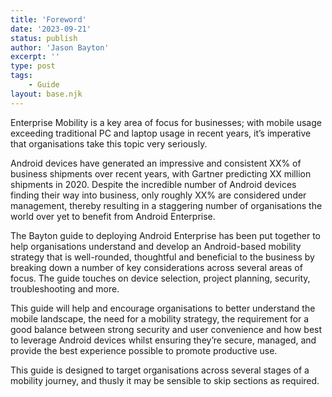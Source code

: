 ```yaml
---
title: 'Foreword'
date: '2023-09-21'
status: publish
author: 'Jason Bayton'
excerpt: ''
type: post
tags: 
    - Guide
layout: base.njk
---
```


Enterprise Mobility is a key area of focus for businesses; with mobile usage exceeding traditional PC and laptop usage in recent years, it’s imperative that organisations take this topic very seriously.

Android devices have generated an impressive and consistent XX% of business shipments over recent years, with Gartner predicting XX million shipments in 2020. Despite the incredible number of Android devices finding their way into business, only roughly XX% are considered under management, thereby resulting in a staggering number of organisations the world over yet to benefit from Android Enterprise.

The Bayton guide to deploying Android Enterprise has been put together to help organisations understand and develop an Android-based mobility strategy that is well-rounded, thoughtful and beneficial to the business by breaking down a number of key considerations across several areas of focus. The guide touches on device selection, project planning, security, troubleshooting and more.

This guide will help and encourage organisations to better understand the mobile landscape, the need for a mobility strategy, the requirement for a good balance between strong security and user convenience and how best to leverage Android devices whilst ensuring they’re secure, managed, and provide the best experience possible to promote productive use.

This guide is designed to target organisations across several stages of a mobility journey, and thusly it may be sensible to skip sections as required.